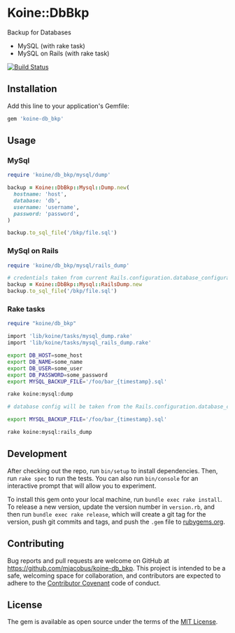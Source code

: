 # Koine::DbBkp

Backup for Databases

- MySQL (with rake task)
- MySQL on Rails (with rake task)

[![Build Status](https://travis-ci.org/mjacobus/koine-db_bkp.svg?branch=master)](https://travis-ci.org/mjacobus/koine-db_bkp)

## Installation

Add this line to your application's Gemfile:

```ruby
gem 'koine-db_bkp'
```

## Usage

### MySql

```ruby
require 'koine/db_bkp/mysql/dump'

backup = Koine::DbBkp::Mysql::Dump.new(
  hostname: 'host',
  database: 'db',
  username: 'username',
  password: 'password',
)

backup.to_sql_file('/bkp/file.sql')
```

### MySql on Rails

```ruby
require 'koine/db_bkp/mysql/rails_dump'

# credentials taken from current Rails.configuration.database_configuration[Rails.env]
backup = Koine::DbBkp::Mysql::RailsDump.new
backup.to_sql_file('/bkp/file.sql')
```

### Rake tasks

```ruby
require "koine/db_bkp"

import 'lib/koine/tasks/mysql_dump.rake'
import 'lib/koine/tasks/mysql_rails_dump.rake'
```

```bash
export DB_HOST=some_host
export DB_NAME=some_name
export DB_USER=some_user
export DB_PASSWORD=some_password
export MYSQL_BACKUP_FILE='/foo/bar_{timestamp}.sql'

rake koine:mysql:dump
```

```bash
# database config will be taken from the Rails.configuration.database_configuration[ENV['RAILS_ENV']]

export MYSQL_BACKUP_FILE='/foo/bar_{timestamp}.sql'

rake koine:mysql:rails_dump
```

## Development

After checking out the repo, run `bin/setup` to install dependencies. Then, run `rake spec` to run the tests. You can also run `bin/console` for an interactive prompt that will allow you to experiment.

To install this gem onto your local machine, run `bundle exec rake install`. To release a new version, update the version number in `version.rb`, and then run `bundle exec rake release`, which will create a git tag for the version, push git commits and tags, and push the `.gem` file to [rubygems.org](https://rubygems.org).

## Contributing

Bug reports and pull requests are welcome on GitHub at https://github.com/mjacobus/koine-db_bkp. This project is intended to be a safe, welcoming space for collaboration, and contributors are expected to adhere to the [Contributor Covenant](http://contributor-covenant.org) code of conduct.


## License

The gem is available as open source under the terms of the [MIT License](http://opensource.org/licenses/MIT).

